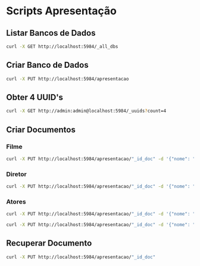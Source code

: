 # Scripts Apresentação

## Listar Bancos de Dados

````bash
curl -X GET http://localhost:5984/_all_dbs
````

## Criar Banco de Dados

````bash
curl -X PUT http://localhost:5984/apresentacao
````

## Obter 4 UUID's

````bash
curl -X GET http://admin:admin@localhost:5984/_uuids?count=4
````

## Criar Documentos

### Filme

````bash
curl -X PUT http://localhost:5984/apresentacao/"_id_doc" -d '{"nome": "O Grande Herói", "ano_lancamento": 2013, "orcamento": "40 mi", "diretor: _id_diretor, "atores": ["id_ator"]}'
````

### Diretor

````bash
curl -X PUT http://localhost:5984/apresentacao/"_id_doc" -d '{"nome": "Peter Berg", "filmes": ["_id_filme"]}'
````

### Atores

````bash
curl -X PUT http://localhost:5984/apresentacao/"_id_doc" -d '{"nome": "Mark Wahlberg", "sexo": "Masculino", "filmes": ["_id_filme"]}'

curl -X PUT http://localhost:5984/apresentacao/"_id_doc" -d '{"nome": "Taylor Kitsch", "sexo": "Masculino", "filmes": ["_id_filme"]}'
````

## Recuperar Documento

````bash
curl -X PUT http://localhost:5984/apresentacao/"_id_doc"
````